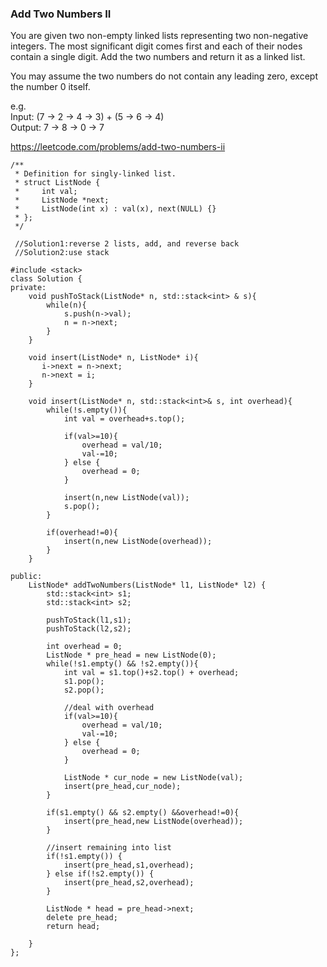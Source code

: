 ### Add Two Numbers II

You are given two non-empty linked lists representing two non-negative integers. The most significant digit comes first and each of their nodes contain a single digit. Add the two numbers and return it as a linked list.

You may assume the two numbers do not contain any leading zero, except the number 0 itself.

e.g.  
Input: \(7 -&gt; 2 -&gt; 4 -&gt; 3\) + \(5 -&gt; 6 -&gt; 4\)  
Output: 7 -&gt; 8 -&gt; 0 -&gt; 7

https://leetcode.com/problems/add-two-numbers-ii 

```
/**
 * Definition for singly-linked list.
 * struct ListNode {
 *     int val;
 *     ListNode *next;
 *     ListNode(int x) : val(x), next(NULL) {}
 * };
 */

 //Solution1:reverse 2 lists, add, and reverse back
 //Solution2:use stack

#include <stack>
class Solution {
private:
    void pushToStack(ListNode* n, std::stack<int> & s){
        while(n){
            s.push(n->val);
            n = n->next;
        }        
    }

    void insert(ListNode* n, ListNode* i){
       i->next = n->next;
       n->next = i;
    }

    void insert(ListNode* n, std::stack<int>& s, int overhead){
        while(!s.empty()){
            int val = overhead+s.top();

            if(val>=10){
                overhead = val/10;
                val-=10;
            } else {
                overhead = 0;
            }

            insert(n,new ListNode(val));
            s.pop();
        }

        if(overhead!=0){
            insert(n,new ListNode(overhead));
        }
    }

public:
    ListNode* addTwoNumbers(ListNode* l1, ListNode* l2) {
        std::stack<int> s1;
        std::stack<int> s2;

        pushToStack(l1,s1);
        pushToStack(l2,s2);

        int overhead = 0;
        ListNode * pre_head = new ListNode(0);
        while(!s1.empty() && !s2.empty()){
            int val = s1.top()+s2.top() + overhead;
            s1.pop();
            s2.pop();

            //deal with overhead
            if(val>=10){
                overhead = val/10;
                val-=10;
            } else {
                overhead = 0;
            }

            ListNode * cur_node = new ListNode(val);
            insert(pre_head,cur_node);
        }

        if(s1.empty() && s2.empty() &&overhead!=0){
            insert(pre_head,new ListNode(overhead));
        }

        //insert remaining into list
        if(!s1.empty()) {
            insert(pre_head,s1,overhead);
        } else if(!s2.empty()) {
            insert(pre_head,s2,overhead);
        }

        ListNode * head = pre_head->next;
        delete pre_head;
        return head;

    }
};
```



